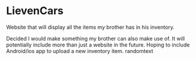 LievenCars
==========

Website that will display all the items my brother has in his inventory.

Decided I would make something my brother can also make use of.
It will potentially include more than just a website in the future.
Hoping to include Android/ios app to upload a new inventory item.
randomtext